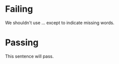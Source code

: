 # Failing
We shouldn't use ... except to indicate missing words.

# Passing
This sentence will pass.